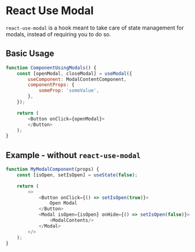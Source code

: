 # React Use Modal
`react-use-modal` is a hook meant to take care of state management for modals, instead of requiring you to do so.

## Basic Usage
```js
function ComponentUsingModals() {
    const [openModal, closeModal] = useModal({
        useComponent: ModalContentComponent,
        componentProps: {
            someProp: 'someValue',
        },
    });

    return (
        <Button onClick={openModal}>
        </Button>
    );
}
```

## Example - without `react-use-modal`
```js
function MyModalComponent(props) {
    const [isOpen, setIsOpen] = useState(false);

    return (
        <>
            <Button onClick={() => setIsOpen(true)}>
                Open Modal
            </Button>
            <Modal isOpen={isOpen} onHide={() => setIsOpen(false)}>
                <ModalContents/>
            </Modal>
        </>
    );
}
```